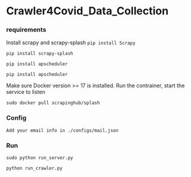 # Crawler4Covid_Data_Collection

### requirements
Install scrapy and scrapy-splash
```pip install Scrapy```

```pip install scrapy-splash```

```pip install apscheduler```

```pip install apscheduler```

Make sure Docker version >= 17 is installed. Run the contrainer, start the service to listen

```sudo docker pull scrapinghub/splash```

### Config
    Add your email info in ./configs/mail.json

### Run 

```sudo python run_server.py```

```python run_crawler.py```